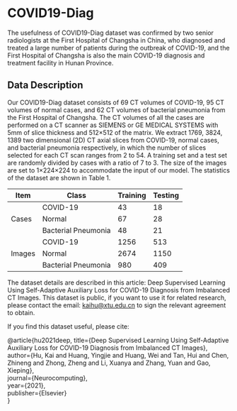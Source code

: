 # COVID19-Diag
The usefulness of COVID19-Diag dataset was confirmed by two senior radiologists at the First Hospital of Changsha in China, who diagnosed and treated a large number of patients during the outbreak of COVID-19, and the First Hospital of Changsha is also the main COVID-19 diagnosis and treatment facility in Hunan Province.

Data Description
----
Our COVID19-Diag dataset consists of 69 CT volumes of COVID-19, 95 CT volumes of normal cases, and 62 CT volumes of bacterial pneumonia from the First Hospital of Changsha.
The CT volumes of all the cases are performed on a CT scanner as SIEMENS or GE MEDICAL SYSTEMS with 5mm of slice thickness and 512×512 of the matrix. We extract 1769, 3824, 1389 two dimensional (2D) CT axial slices from COVID-19, normal cases, and bacterial pneumonia respectively, in which the number of slices selected for each CT scan ranges from 2 to 54. A training set and a test set are randomly divided by cases with a ratio of 7 to 3. The size of the images are set to 1×224×224 to accommodate the input of our model. The statistics of the dataset are shown in Table 1. 

| Item | Class | Training | Testing |
| ----- | ----- | ----- | ----- |
|| COVID-19 | 43 | 18 |
| Cases | Normal | 67 | 28 |
|| Bacterial Pneumonia | 48 | 21 |
|| COVID-19 | 1256 | 513 |
| Images | Normal | 2674 | 1150 |
|| Bacterial Pneumonia | 980 | 409 |


The dataset details are described in this article: Deep Supervised Learning Using Self-Adaptive Auxiliary Loss for COVID-19 Diagnosis from Imbalanced CT Images. This dataset is public, if you want to use it for related research, please contact the email: kaihu@xtu.edu.cn to sign the relevant agreement to obtain.

If you find this dataset useful, please cite:

@article{hu2021deep,
  title={Deep Supervised Learning Using Self-Adaptive Auxiliary Loss for COVID-19 Diagnosis from Imbalanced CT Images},
  author={Hu, Kai and Huang, Yingjie and Huang, Wei and Tan, Hui and Chen, Zhineng and Zhong, Zheng and Li, Xuanya and Zhang, Yuan and Gao, Xieping},  
  journal={Neurocomputing},  
  year={2021},  
  publisher={Elsevier}  
}
